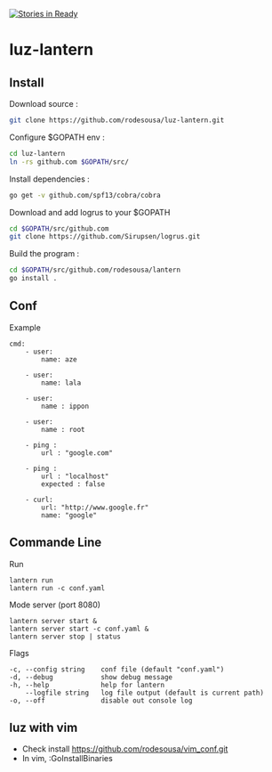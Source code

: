 [![Stories in Ready](https://badge.waffle.io/rodesousa/luz-lantern.png?label=ready&title=Ready)](https://waffle.io/rodesousa/luz-lantern)
# luz-lantern

## Install

Download source :
```bash
git clone https://github.com/rodesousa/luz-lantern.git
```
Configure $GOPATH env :
```bash 
cd luz-lantern
ln -rs github.com $GOPATH/src/
```
Install dependencies :
```bash
go get -v github.com/spf13/cobra/cobra
```
Download and add logrus to your $GOPATH
```bash
cd $GOPATH/src/github.com
git clone https://github.com/Sirupsen/logrus.git
```
Build the program :
```bash
cd $GOPATH/src/github.com/rodesousa/lantern
go install .
```
## Conf

Example
```
cmd:
    - user:
        name: aze

    - user:
        name: lala

    - user:
        name : ippon

    - user:
        name : root

    - ping :
        url : "google.com"

    - ping :
        url : "localhost"
        expected : false

    - curl:
        url: "http://www.google.fr"
        name: "google"
```

## Commande Line

Run
```
lantern run 
lantern run -c conf.yaml
```

Mode server (port 8080)
```
lantern server start &
lantern server start -c conf.yaml &
lantern server stop | status
```

Flags
```
-c, --config string    conf file (default "conf.yaml")
-d, --debug            show debug message
-h, --help             help for lantern
    --logfile string   log file output (default is current path)
-o, --off              disable out console log
```

## luz with vim

- Check install https://github.com/rodesousa/vim_conf.git
- In vim, :GoInstallBinaries
